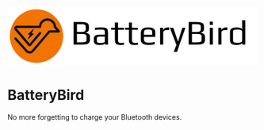 <p align="center">
  <a href="https://github.com/levibostian/BatteryBird/">
    <img src="https://raw.githubusercontent.com/levibostian/BatteryBird/a4f9100ad1b5841eaf573d47739814722ffe7541/docs/img/header.png?token=GHSAT0AAAAAACCTE2ZLQP6MICCKYOX7I53WZDPJ72A">
  </a>
</p>

# BatteryBird 

No more forgetting to charge your Bluetooth devices. 
